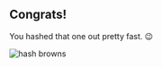 ## Congrats! 
You hashed that one out pretty fast. 😉

![hash browns](https://media.giphy.com/media/10GUbOX16lS15C/giphy.gif)